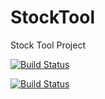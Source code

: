 # StockTool
Stock Tool Project 

[![Build Status](https://travis-ci.org/sant0sh/StockTool.svg?branch=master)](https://travis-ci.org/sant0sh/StockTool)

[![Build Status](https://travis-ci.org/sant0sh/StockTool.svg?branch=develop)](https://travis-ci.org/sant0sh/StockTool)
